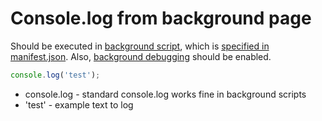 # Console.log from background page

Should be executed in [background script](https://developer.chrome.com/docs/extensions/mv3/background_pages/),
which is [specified in manifest.json](/chrome-extension/background_script).
Also, [background debugging](https://developer.chrome.com/docs/extensions/mv3/tut_debugging/#debug_bg) should be enabled.

```javascript
console.log('test');
```

- console.log - standard console.log works fine in background scripts
- 'test' - example text to log
